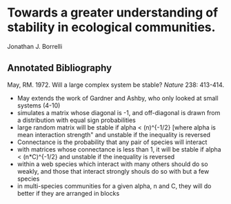 # Towards a greater understanding of stability in ecological communities.  
Jonathan J. Borrelli


## Annotated Bibliography

May, RM. 1972. Will a large complex system be stable? _Nature_ 238: 413-414. 

- May extends the work of Gardner and Ashby, who only looked at small systems (4-10)
- simulates a matrix whose diagonal is -1, and off-diagonal is drawn from a distribution with equal sign probabilities
- large random matrix will be stable if alpha < (n)^{-1/2} [where alpha is mean interaction strength" and unstable if the inequality is reversed
- Connectance is the probability that any pair of species will interact
- with matrices whose connectance is less than 1, it will be stable if alpha < (n*C)^{-1/2} and unstable if the inequality is reversed
- within a web species which interact with many others should do so weakly, and those that interact strongly shouls do so with but a few species
- in multi-species communities for a given alpha, n and C, they will do better if they are arranged in blocks


